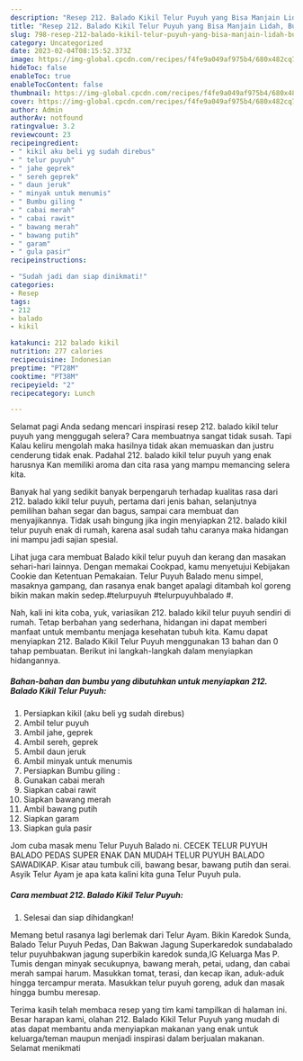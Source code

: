 ```yaml
---
description: "Resep 212. Balado Kikil Telur Puyuh yang Bisa Manjain Lidah, Buat Buka Puasa}"
title: "Resep 212. Balado Kikil Telur Puyuh yang Bisa Manjain Lidah, Buat Buka Puasa}"
slug: 798-resep-212-balado-kikil-telur-puyuh-yang-bisa-manjain-lidah-buat-buka-puasa
category: Uncategorized
date: 2023-02-04T08:15:52.373Z
image: https://img-global.cpcdn.com/recipes/f4fe9a049af975b4/680x482cq70/212-balado-kikil-telur-puyuh-foto-resep-utama.jpg
hideToc: false
enableToc: true
enableTocContent: false
thumbnail: https://img-global.cpcdn.com/recipes/f4fe9a049af975b4/680x482cq70/212-balado-kikil-telur-puyuh-foto-resep-utama.jpg
cover: https://img-global.cpcdn.com/recipes/f4fe9a049af975b4/680x482cq70/212-balado-kikil-telur-puyuh-foto-resep-utama.jpg
author: Admin
authorAv: notfound
ratingvalue: 3.2
reviewcount: 23
recipeingredient:
- " kikil aku beli yg sudah direbus"
- " telur puyuh"
- " jahe geprek"
- " sereh geprek"
- " daun jeruk"
- " minyak untuk menumis"
- " Bumbu giling "
- " cabai merah"
- " cabai rawit"
- " bawang merah"
- " bawang putih"
- " garam"
- " gula pasir"
recipeinstructions:

- "Sudah jadi dan siap dinikmati!"
categories:
- Resep
tags:
- 212
- balado
- kikil

katakunci: 212 balado kikil 
nutrition: 277 calories
recipecuisine: Indonesian
preptime: "PT28M"
cooktime: "PT38M"
recipeyield: "2"
recipecategory: Lunch

---
```



Selamat pagi Anda sedang mencari inspirasi resep 212. balado kikil telur puyuh yang menggugah selera? Cara membuatnya sangat tidak susah. Tapi Kalau keliru mengolah maka hasilnya tidak akan memuaskan dan justru cenderung tidak enak. Padahal 212. balado kikil telur puyuh yang enak harusnya Kan memiliki aroma dan cita rasa yang mampu memancing selera kita.


Banyak hal yang sedikit banyak berpengaruh terhadap kualitas rasa dari 212. balado kikil telur puyuh, pertama dari jenis bahan, selanjutnya pemilihan bahan segar dan bagus, sampai cara membuat dan menyajikannya. Tidak usah bingung jika ingin menyiapkan 212. balado kikil telur puyuh enak di rumah, karena asal sudah tahu caranya maka hidangan ini mampu jadi sajian spesial.

Lihat juga cara membuat Balado kikil telur puyuh dan kerang dan masakan sehari-hari lainnya. Dengan memakai Cookpad, kamu menyetujui Kebijakan Cookie dan Ketentuan Pemakaian. Telur Puyuh Balado menu simpel, masaknya gampang, dan rasanya enak banget apalagi ditambah kol goreng bikin makan makin sedep.#telurpuyuh #telurpuyuhbalado #.


Nah, kali ini kita coba, yuk, variasikan 212. balado kikil telur puyuh sendiri di rumah. Tetap berbahan yang sederhana, hidangan ini dapat memberi manfaat untuk membantu menjaga kesehatan tubuh kita. Kamu dapat menyiapkan 212. Balado Kikil Telur Puyuh menggunakan 13 bahan dan 0 tahap pembuatan. Berikut ini langkah-langkah dalam menyiapkan hidangannya.

<!--inarticleads1-->

##### Bahan-bahan dan bumbu yang dibutuhkan untuk menyiapkan 212. Balado Kikil Telur Puyuh:

1. Persiapkan  kikil (aku beli yg sudah direbus)
1. Ambil  telur puyuh
1. Ambil  jahe, geprek
1. Ambil  sereh, geprek
1. Ambil  daun jeruk
1. Ambil  minyak untuk menumis
1. Persiapkan  Bumbu giling :
1. Gunakan  cabai merah
1. Siapkan  cabai rawit
1. Siapkan  bawang merah
1. Ambil  bawang putih
1. Siapkan  garam
1. Siapkan  gula pasir


Jom cuba masak menu Telur Puyuh Balado ni. CECEK TELUR PUYUH BALADO PEDAS SUPER ENAK DAN MUDAH TELUR PUYUH BALADO SAWADIKAP. Kisar atau tumbuk cili, bawang besar, bawang putih dan serai. Asyik Telur Ayam je apa kata kalini kita guna Telur Puyuh pula. 

<!--inarticleads2-->

##### Cara membuat 212. Balado Kikil Telur Puyuh:


1. Selesai dan siap dihidangkan!

Memang betul rasanya lagi berlemak dari Telur Ayam. Bikin Karedok Sunda, Balado Telur Puyuh Pedas, Dan Bakwan Jagung Superkaredok sundabalado telur puyuhbakwan jagung superbikin karedok sunda,IG Keluarga Mas P. Tumis dengan minyak secukupnya, bawang merah, petai, udang, dan cabai merah sampai harum. Masukkan tomat, terasi, dan kecap ikan, aduk-aduk hingga tercampur merata. Masukkan telur puyuh goreng, aduk dan masak hingga bumbu meresap. 

Terima kasih telah membaca resep yang tim kami tampilkan di halaman ini. Besar harapan kami, olahan 212. Balado Kikil Telur Puyuh yang mudah di atas dapat membantu anda menyiapkan makanan yang enak untuk keluarga/teman maupun menjadi inspirasi dalam berjualan makanan. Selamat menikmati
